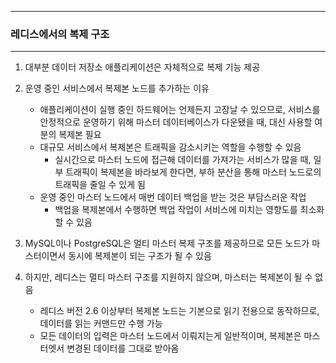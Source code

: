 -----
### 레디스에서의 복제 구조
-----
1. 대부분 데이터 저장소 애플리케이션은 자체적으로 복제 기능 제공
2. 운영 중인 서비스에서 복제본 노드를 추가하는 이유
   - 애플리케이션이 실행 중인 하드웨어는 언제든지 고장날 수 있으므로, 서비스를 안정적으로 운영하기 위해 마스터 데이터베이스가 다운됐을 때, 대신 사용할 여분의 복제본 필요
   - 대규모 서비스에서 복제본은 트래픽을 감소시키는 역할을 수행할 수 있음
     + 실시간으로 마스터 노드에 접근해 데이터를 가져가는 서비스가 많을 때, 일부 트래픽이 복제본을 바라보게 한다면, 부하 분산을 통해 마스터 노드로의 트래픽을 줄일 수 있게 됨
   - 운영 중인 마스터 노드에서 매번 데이터 백업을 받는 것은 부담스러운 작업
     + 백업을 복제본에서 수행하면 백업 작업이 서비스에 미치는 영향도를 최소화할 수 있음

3. MySQL이나 PostgreSQL은 멀티 마스터 복제 구조를 제공하므로 모든 노드가 마스터이면서 동시에 복제본이 되는 구조가 될 수 있음
4. 하지만, 레디스는 멀티 마스터 구조를 지원하지 않으며, 마스터는 복제본이 될 수 없음
   - 레디스 버전 2.6 이상부터 복제본 노드는 기본으로 읽기 전용으로 동작하므로, 데이터를 읽는 커맨드만 수행 가능
   - 모든 데이터의 입력은 마스터 노드에서 이뤄지는게 일반적이며, 복제본은 마스터엣서 변경된 데이터를 그대로 받아옴

